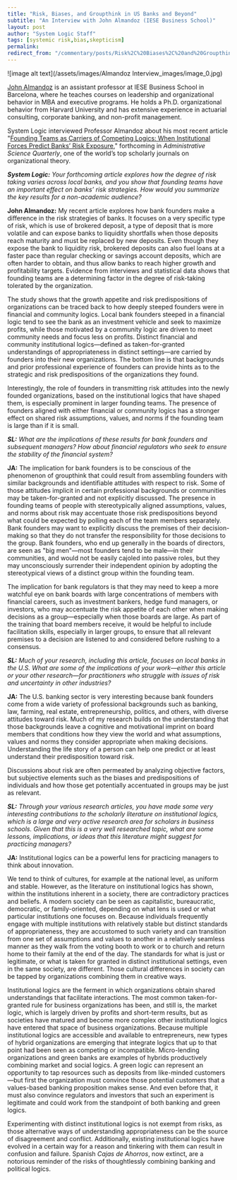```yaml
---
title: "Risk, Biases, and Groupthink in US Banks and Beyond"
subtitle: "An Interview with John Almandoz (IESE Business School)"
layout: post
author: "System Logic Staff" 
tags: [systemic risk,bias,skepticism] 
permalink: 
redirect_from: "/commentary/posts/Risk%2C%20Biases%2C%20and%20Groupthink%20in%20US%C2%A0Banks%20and%20Beyond%3A%20An%20Interview%20with%20John%20Almandoz%20%28IESE%20Business%20School%291yyi"
---
```


![image alt text](/assets/images/Almandoz Interview_images/image_0.jpg) 

[John Almandoz](http://www.iese.edu/en/faculty-research/professors/faculty-directory/john-almandoz/) is an assistant professor at IESE Business School in Barcelona, where he teaches courses on leadership and organizational behavior in MBA and executive programs. He holds a Ph.D. organizational behavior from Harvard University and has extensive experience in actuarial consulting, corporate banking, and non-profit management. 

System Logic interviewed Professor Almandoz about his most recent article "[Founding Teams as Carriers of Competing Logics: When Institutional Forces Predict Banks’ Risk Exposure](http://asq.sagepub.com/content/early/2014/05/21/0001839214537810.abstract)," forthcoming in *Administrative Science Quarterly*, one of the world’s top scholarly journals on organizational theory.

***System Logic:** Your forthcoming article explores how the degree of risk taking varies across local banks, and you show that founding teams have an important effect on banks’ risk strategies. How would you summarize the key results for a non-academic audience?*

**John Almandoz:** My recent article explores how bank founders make a difference in the risk strategies of banks. It focuses on a very specific type of risk, which is use of brokered deposit, a type of deposit that is more volatile and can expose banks to liquidity shortfalls when those deposits reach maturity and must be replaced by new deposits.  Even though they expose the bank to liquidity risk, brokered deposits can also fuel loans at a faster pace than regular checking or savings account deposits, which are often harder to obtain, and thus allow banks to reach higher growth and profitability targets. Evidence from interviews and statistical data shows that founding teams are a determining factor in the degree of risk-taking tolerated by the organization. 

The study shows that the growth appetite and risk predispositions of organizations can be traced back to how deeply steeped founders were in financial and community logics. Local bank founders steeped in a financial logic tend to see the bank as an investment vehicle and seek to maximize profits, while those motivated by a community logic are driven to meet community needs and focus less on profits. Distinct financial and community institutional logics—defined as taken-for-granted understandings of appropriateness in distinct settings—are carried by founders into their new organizations. The bottom line is that backgrounds and prior professional experience of founders can provide hints as to the strategic and risk predispositions of the organizations they found. 

Interestingly, the role of founders in transmitting risk attitudes into the newly founded organizations, based on the institutional logics that have shaped them, is especially prominent in larger founding teams. The presence of founders aligned with either financial or community logics has a stronger effect on shared risk assumptions, values, and norms if the founding team is large than if it is small.

***SL:** What are the implications of these results for bank founders and subsequent managers? How about financial regulators who seek to ensure the stability of the financial system?*

**JA:** The implication for bank founders is to be conscious of the phenomenon of groupthink that could result from assembling founders with similar backgrounds and identifiable attitudes with respect to risk. Some of those attitudes implicit in certain professional backgrounds or communities may be taken-for-granted and not explicitly discussed. The presence in founding teams of people with stereotypically aligned assumptions, values, and norms about risk may accentuate those risk predispositions beyond what could be expected by polling each of the team members separately. Bank founders may want to explicitly discuss the premises of their decision-making so that they do not transfer the responsibility for those decisions to the group. Bank founders, who end up generally in the boards of directors, are seen as "big men"—most founders tend to be male—in their communities, and would not be easily cajoled into passive roles, but they may unconsciously surrender their independent opinion by adopting the stereotypical views of a distinct group within the founding team.

The implication for bank regulators is that they may need to keep a more watchful eye on bank boards with large concentrations of members with financial careers, such as investment bankers, hedge fund managers, or investors, who may accentuate the risk appetite of each other when making decisions as a group—especially when those boards are large. As part of the training that board members receive, it would be helpful to include facilitation skills, especially in larger groups, to ensure that all relevant premises to a decision are listened to and considered before rushing to a consensus.

***SL:** Much of your research, including this article, focuses on local banks in the U.S. What are some of the implications of your work—either this article or your other research—for practitioners who struggle with issues of risk and uncertainty in other industries?*

**JA:** The U.S. banking sector is very interesting because bank founders come from a wide variety of professional backgrounds such as banking, law, farming, real estate, entrepreneurship, politics, and others, with diverse attitudes toward risk.  Much of my research builds on the understanding that those backgrounds leave a cognitive and motivational imprint on board members that conditions how they view the world and what assumptions, values and norms they consider appropriate when making decisions. Understanding the life story of a person can help one predict or at least understand their predisposition toward risk.  

Discussions about risk are often permeated by analyzing objective factors, but subjective elements such as the biases and predispositions of individuals and how those get potentially accentuated in groups may be just as relevant.

***SL:** Through your various research articles, you have made some very interesting contributions to the scholarly literature on institutional logics, which is a large and very active research area for scholars in business schools. Given that this is a very well researched topic, what are some lessons, implications, or ideas that this literature might suggest for practicing managers?*

**JA:** Institutional logics can be a powerful lens for practicing managers to think about innovation. 

We tend to think of cultures, for example at the national level, as uniform and stable. However, as the literature on institutional logics has shown, within the institutions inherent in a society, there are contradictory practices and beliefs. A modern society can be seen as capitalistic, bureaucratic, democratic, or family-oriented, depending on what lens is used or what particular institutions one focuses on. Because individuals frequently engage with multiple institutions with relatively stable but distinct standards of appropriateness, they are accustomed to such variety and can transition from one set of assumptions and values to another in a relatively seamless manner as they walk from the voting booth to work or to church and return home to their family at the end of the day. The standards for what is just or legitimate, or what is taken for granted in distinct institutional settings, even in the same society, are different. Those cultural differences in society can be tapped by organizations combining them in creative ways.

Institutional logics are the ferment in which organizations obtain shared understandings that facilitate interactions. The most common taken-for-granted rule for business organizations has been, and still is, the market logic, which is largely driven by profits and short-term results, but as societies have matured and become more complex other institutional logics have entered that space of business organizations. Because multiple institutional logics are accessible and available to entrepreneurs, new types of hybrid organizations are emerging that integrate logics that up to that point had been seen as competing or incompatible. Micro-lending organizations and green banks are examples of hybrids productively combining market and social logics. A green logic can represent an opportunity to tap resources such as deposits from like-minded customers—but first the organization must convince those potential customers that a values-based banking proposition makes sense. And even before that, it must also convince regulators and investors that such an experiment is legitimate and could work from the standpoint of both banking and green logics.

Experimenting with distinct institutional logics is not exempt from risks, as those alternative ways of understanding appropriateness can be the source of disagreement and conflict. Additionally, existing institutional logics have evolved in a certain way for a reason and tinkering with them can result in confusion and failure. Spanish *Cajas de Ahorros*, now extinct, are a notorious reminder of the risks of thoughtlessly combining banking and political logics.

